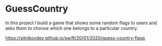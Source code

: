 # GuessCountry

In this project I build a game that shows some random flags to users and asks them to choose which one belongs to a particular country.

https://sitnikovdev.github.io/swift/20/01/2020/guess-country-flags
